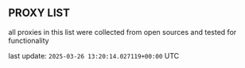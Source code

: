## PROXY LIST

all proxies in this list were collected from open sources and tested for functionality

last update: `2025-03-26 13:20:14.027119+00:00` UTC